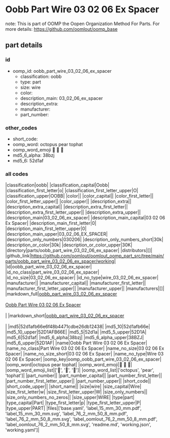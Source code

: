 # Oobb Part Wire 03 02 06 Ex Spacer  

note: This is part of OOMP the Oopen Organization Method For Parts. For more details: https://github.com/oomlout/oomp_base

##  part details





### id
* oomp_id: oobb_part_wire_03_02_06_ex_spacer
  * classification: oobb
  * type: part
  * size: wire
  * color: 
  * description_main: 03_02_06_ex_spacer
  * description_extra: 
  * manufacturer: 
  * part_number: 

### other_codes
* short_code: 
* oomp_word: octopus pear tophat
* oomp_word_emoji :octopus: :pear: :tophat:
* md5_6_alpha: 38bzj
* md5_6: 52d1af

### all codes 
|classification|oobb|
|classification_capital|Oobb|
|classification_first_letter|o|
|classification_first_letter_upper|O|
|classification_upper|OOBB|
|color||
|color_capital||
|color_first_letter||
|color_first_letter_upper||
|color_upper||
|description_extra||
|description_extra_capital||
|description_extra_first_letter||
|description_extra_first_letter_upper||
|description_extra_upper||
|description_main|03_02_06_ex_spacer|
|description_main_capital|03 02 06 Ex Spacer|
|description_main_first_letter|0|
|description_main_first_letter_upper|0|
|description_main_upper|03_02_06_EX_SPACER|
|description_only_numbers|030206|
|description_only_numbers_short|30k|
|description_or_color|30k|
|description_or_color_upper|30K|
|directory|parts/oobb_part_wire_03_02_06_ex_spacer|
|distributors|[]|
|github_link|https://github.com/oomlout/oomlout_oomp_part_src/tree/main/parts/oobb_part_wire_03_02_06_ex_spacer/working|
|id|oobb_part_wire_03_02_06_ex_spacer|
|id_no_class|part_wire_03_02_06_ex_spacer|
|id_no_size|03_02_06_ex_spacer|
|id_no_type|wire_03_02_06_ex_spacer|
|manufacturer||
|manufacturer_capital||
|manufacturer_first_letter||
|manufacturer_first_letter_upper||
|manufacturer_upper||
|manufacturers|[]|
|markdown_full|[oobb_part_wire_03_02_06_ex_spacer](https://github.com/oomlout/oomlout_oomp_part_src/tree/main/parts/oobb_part_wire_03_02_06_ex_spacer/working)<br>[](https://github.com/oomlout/oomlout_oomp_part_src/tree/main/parts/oobb_part_wire_03_02_06_ex_spacer/working)<br>[Oobb Part Wire 03 02 06 Ex Spacer](https://github.com/oomlout/oomlout_oomp_part_src/tree/main/parts/oobb_part_wire_03_02_06_ex_spacer/working)<br><br>|
|markdown_short|[oobb_part_wire_03_02_06_ex_spacer](https://github.com/oomlout/oomlout_oomp_part_src/tree/main/parts/oobb_part_wire_03_02_06_ex_spacer/working)<br><br>|
|md5|52d1afb66e6f48b4471cdbe26db12438|
|md5_10|52d1afb66e|
|md5_10_upper|52D1AFB66E|
|md5_5|52d1a|
|md5_5_upper|52D1A|
|md5_6|52d1af|
|md5_6_alpha|38bzj|
|md5_6_alpha_upper|38BZJ|
|md5_6_upper|52D1AF|
|name|Oobb Part Wire 03 02 06 Ex Spacer|
|name_no_class|Part Wire 03 02 06 Ex Spacer|
|name_no_size|03 02 06 Ex Spacer|
|name_no_size_short|03 02 06 Ex Spacer|
|name_no_type|Wire 03 02 06 Ex Spacer|
|oomp_key|oomp_oobb_part_wire_03_02_06_ex_spacer|
|oomp_word|octopus pear tophat|
|oomp_word_emoji|:octopus: :pear: :tophat:|
|oomp_word_emoji_list|[':octopus:', ':pear:', ':tophat:']|
|oomp_word_list|['octopus', 'pear', 'tophat']|
|part_number||
|part_number_capital||
|part_number_first_letter||
|part_number_first_letter_upper||
|part_number_upper||
|short_code||
|short_code_upper||
|short_name||
|size|wire|
|size_capital|Wire|
|size_first_letter|w|
|size_first_letter_upper|W|
|size_only_numbers||
|size_only_numbers_no_zeros||
|size_upper|WIRE|
|type|part|
|type_capital|Part|
|type_first_letter|p|
|type_first_letter_upper|P|
|type_upper|PART|
|files|['base.yaml', 'label_15_mm_30_mm.pdf', 'label_15_mm_30_mm.svg', 'label_76_2_mm_50_8_mm.pdf', 'label_76_2_mm_50_8_mm.svg', 'label_oomlout_76_2_mm_50_8_mm.pdf', 'label_oomlout_76_2_mm_50_8_mm.svg', 'readme.md', 'working.json', 'working.yaml']|
